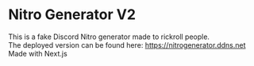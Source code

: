 # Nitro Generator V2
This is a fake Discord Nitro generator made to rickroll people.\
The deployed version can be found here: https://nitrogenerator.ddns.net \
Made with Next.js